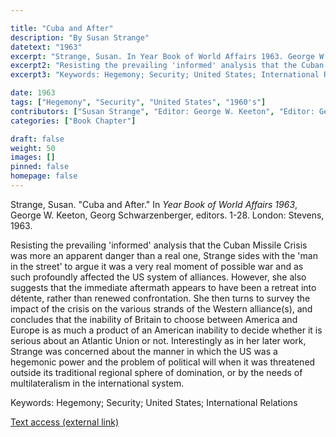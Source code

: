 ```yaml
---

title: "Cuba and After"
description: "By Susan Strange"
datetext: "1963"
excerpt: "Strange, Susan. In Year Book of World Affairs 1963. George W. Keeton, Georg Schwarzenberger, editors. 1-28. London: Stevens, 1963."
excerpt2: "Resisting the prevailing 'informed' analysis that the Cuban Missile Crisis was more an apparent danger than a real one, Strange sides with the 'man in the street' to argue it was a very real moment of possible war and as such profoundly affected the US system of alliances. However, she also suggests that the immediate aftermath appears to have been a retreat into détente, rather than renewed confrontation. She then turns to survey the impact of the crisis on the various strands of the Western alliance(s), and concludes that the inability of Britain to choose between America and Europe is as much a product of an American inability to decide whether it is serious about an Atlantic Union or not. Interestingly as in her later work, Strange was concerned about the manner in which the US was a hegemonic power and the problem of political will when it was threatened outside its traditional regional sphere of domination, or by the needs of multilateralism in the international system."
excerpt3: "Keywords: Hegemony; Security; United States; International Relations"

date: 1963
tags: ["Hegemony", "Security", "United States", "1960's"]
contributors: ["Susan Strange", "Editor: George W. Keeton", "Editor: Georg Schwarzenberger"]
categories: ["Book Chapter"]

draft: false
weight: 50
images: []
pinned: false
homepage: false
---
```


Strange, Susan. "Cuba and After." In *Year Book of World Affairs 1963*, George W. Keeton, Georg Schwarzenberger, editors. 1-28. London: Stevens, 1963.

Resisting the prevailing 'informed' analysis that the Cuban Missile Crisis was more an apparent danger than a real one, Strange sides with the 'man in the street' to argue it was a very real moment of possible war and as such profoundly affected the US system of alliances. However, she also suggests that the immediate aftermath appears to have been a retreat into détente, rather than renewed confrontation. She then turns to survey the impact of the crisis on the various strands of the Western alliance(s), and concludes that the inability of Britain to choose between America and Europe is as much a product of an American inability to decide whether it is serious about an Atlantic Union or not. Interestingly as in her later work, Strange was concerned about the manner in which the US was a hegemonic power and the problem of political will when it was threatened outside its traditional regional sphere of domination, or by the needs of multilateralism in the international system.

Keywords: Hegemony; Security; United States; International Relations

[Text access (external link)](https://www.worldcat.org/title/4663018929)
